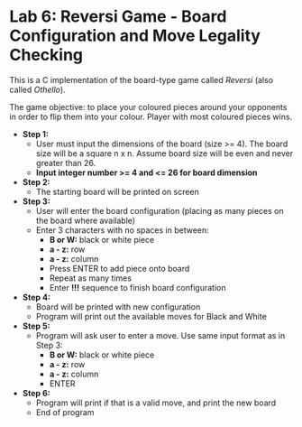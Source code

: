 # Lab 6: Reversi Game - Board Configuration and Move Legality Checking

This is a C implementation of the board-type game called _Reversi_ (also called _Othello_).

The game objective: to place your coloured pieces around your opponents in order to flip them into your colour. Player with most coloured pieces wins.

+ **Step 1:**
  + User must input the dimensions of the board (size >= 4). The board size will be a square n x n. Assume board size will be even and never greater than 26.
  + **Input integer number >= 4 and <= 26 for board dimension**
+ **Step 2:**
  + The starting board will be printed on screen
+ **Step 3:**
  + User will enter the board configuration (placing as many pieces on the board where available)
  + Enter 3 characters with no spaces in between:
    + **B or W:** black or white piece
    + **a - z:** row
    + **a - z:** column
    + Press ENTER to add piece onto board
    + Repeat as many times
    + Enter **!!!** sequence to finish board configuration
+ **Step 4:**
  + Board will be printed with new configuration
  + Program will print out the available moves for Black and White
+ **Step 5:**
  + Program will ask user to enter a move. Use same input format as in Step 3:
    + **B or W:** black or white piece
    + **a - z:** row
    + **a - z:** column
    + ENTER
+ **Step 6:**
  + Program will print if that is a valid move, and print the new board
  + End of program
 

    

